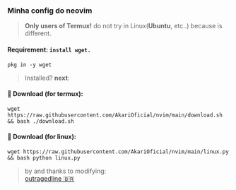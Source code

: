 ### Minha config do neovim 
> **Only users of Termux!** do not try in Linux(__Ubuntu__, etc..) because is different.

#### Requirement: ```install wget.```
    pkg in -y wget
> Installed? **next**:

#### 🥥 Download (for termux):
    wget https://raw.githubusercontent.com/AkariOficial/nvim/main/download.sh && bash ./download.sh
#### 🦠 Download (for linux):
    wget https://raw.githubusercontent.com/AkariOficial/nvim/main/linux.py && bash python linux.py

> by and thanks to modifying:<br>[outragedline 🇧🇷](https://github.com/outragedline/neovim-termux)
